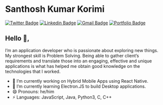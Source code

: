 # Santhosh Kumar Korimi  
[![Twitter Badge](https://img.shields.io/badge/-@QSanthosh-1ca0f1?style=flat-square&labelColor=1ca0f1&logo=twitter&logoColor=white&link=https://twitter.com/QSanthosh)](https://twitter.com/QSanthosh) [![Linkedin Badge](https://img.shields.io/badge/-santhosh-korimi?style=flat-square&logo=Linkedin&logoColor=white&link=https://www.linkedin.com/in/santhosh-korimi//)](https://www.linkedin.com/in/santhosh-korimi/)
[![Gmail Badge](https://img.shields.io/badge/-santhoshkumarnaresh@gmail.com-c14438?style=flat-square&logo=Gmail&logoColor=white&link=mailto:santhoshkumarnaresh@gmail.com)](mailto:santhoshkumarnaresh@gmail.com)
[![Portfolio Badge](https://img.shields.io/badge/-https://korimi.in-orange?style=flat-square&logo=html5&logoColor=white&link=https://korimi.in)](https://korimi.in)

## Hello 👋, 
I’m an application developer who is passionate about exploring new things. My strongest skill is Problem Solving. Being able to gather client’s requirements and translate those into an engaging, effective and unique applications is what has helped me obtain good knowledge on the technologies that I worked.

- 🔭 I’m currently working on Hybrid Mobile Apps using React Native.
- 🌱 I’m currently learning Electron.JS to build Desktop applications.
- 😄 Pronouns: he/him
-  ⚡ Languages: JavaScript, Java, Python3, C, C++
